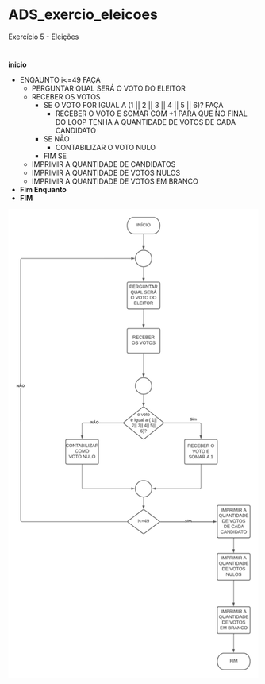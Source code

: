 # ADS_exercio_eleicoes
Exercício 5 - Eleições
#
**inicio**
   - ENQAUNTO i<=49 FAÇA
     - PERGUNTAR QUAL SERÁ O VOTO DO ELEITOR 
     - RECEBER OS VOTOS
       - SE O VOTO FOR IGUAL A (1 || 2 || 3 || 4 || 5 || 6)? FAÇA
         - RECEBER O VOTO E SOMAR COM +1 PARA QUE NO FINAL DO LOOP TENHA A QUANTIDADE DE VOTOS DE CADA CANDIDATO 
       - SE NÃO
         - CONTABILIZAR O VOTO NULO
       - FIM SE
     - IMPRIMIR A QUANTIDADE DE CANDIDATOS
     - IMPRIMIR A QUANTIDADE DE VOTOS NULOS
     - IMPRIMIR A QUANTIDADE DE VOTOS EM BRANCO
   - **Fim Enquanto**
- **FIM**











![isso é uma imagem](https://github.com/PabloRomeroDLM/ADS_exercio_eleicoes/blob/main/elei%C3%A7%C3%B5es.png)
